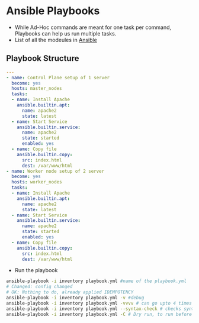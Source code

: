 # Ansible Playbooks
- While Ad-Hoc commands are meant for one task per command, Playbooks can help us run multiple tasks.
- List of all the modeules in <a href="https://docs.ansible.com/ansible/latest/collections/index_module.html">Ansible</a>

## Playbook Structure
```yaml
---
- name: Control Plane setup of 1 server
  become: yes
  hosts: master_nodes
  tasks:
  - name: Install Apache
    ansible.builtin.apt:
      name: apache2
      state: latest
  - name: Start Service
    ansible.builtin.service:
      name: apache2
      state: started
      enabled: yes
  - name: Copy file
    ansible.builtin.copy:
      src: index.html
      dest: /var/www/html 
- name: Worker node setup of 2 server
  become: yes
  hosts: worker_nodes
  tasks:
  - name: Install Apache
    ansible.builtin.apt:
      name: apache2
      state: latest
  - name: Start Service
    ansible.builtin.service:
      name: apache2
      state: started
      enabled: yes
  - name: Copy file
    ansible.builtin.copy:
      src: index.html
      dest: /var/www/html
```
- Run the playbook
```bash
ansible-playbook -i inventory playbook.yml #name of the playbook.yml
# Changed: config changed
# OK: Nothing to do, already applied IDEMPOTENCY
ansible-playbook -i inventory playbook.yml -v #debug
ansible-playbook -i inventory playbook.yml -vvvv # can go upto 4 times v for more verbose
ansible-playbook -i inventory playbook.yml --syntax-check # checks syntax and points where the issue is
ansible-playbook -i inventory playbook.yml -C # Dry run, to run before actually executing the playbook
```